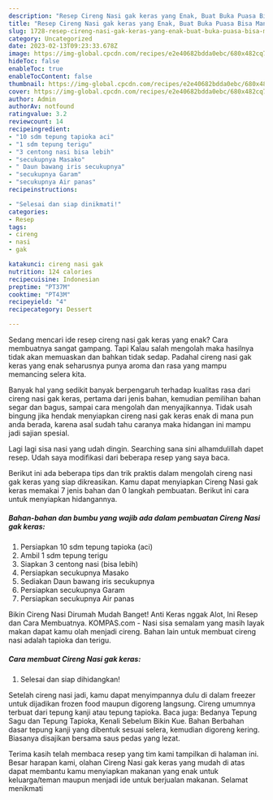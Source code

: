 ```yaml
---
description: "Resep Cireng Nasi gak keras yang Enak, Buat Buka Puasa Bisa Manjain Lidah"
title: "Resep Cireng Nasi gak keras yang Enak, Buat Buka Puasa Bisa Manjain Lidah"
slug: 1728-resep-cireng-nasi-gak-keras-yang-enak-buat-buka-puasa-bisa-manjain-lidah
category: Uncategorized
date: 2023-02-13T09:23:33.678Z
image: https://img-global.cpcdn.com/recipes/e2e40682bdda0ebc/680x482cq70/cireng-nasi-gak-keras-foto-resep-utama.jpg
hideToc: false
enableToc: true
enableTocContent: false
thumbnail: https://img-global.cpcdn.com/recipes/e2e40682bdda0ebc/680x482cq70/cireng-nasi-gak-keras-foto-resep-utama.jpg
cover: https://img-global.cpcdn.com/recipes/e2e40682bdda0ebc/680x482cq70/cireng-nasi-gak-keras-foto-resep-utama.jpg
author: Admin
authorAv: notfound
ratingvalue: 3.2
reviewcount: 14
recipeingredient:
- "10 sdm tepung tapioka aci"
- "1 sdm tepung terigu"
- "3 centong nasi bisa lebih"
- "secukupnya Masako"
- " Daun bawang iris secukupnya"
- "secukupnya Garam"
- "secukupnya Air panas"
recipeinstructions:

- "Selesai dan siap dinikmati!"
categories:
- Resep
tags:
- cireng
- nasi
- gak

katakunci: cireng nasi gak 
nutrition: 124 calories
recipecuisine: Indonesian
preptime: "PT37M"
cooktime: "PT43M"
recipeyield: "4"
recipecategory: Dessert

---
```



Sedang mencari ide resep cireng nasi gak keras yang enak? Cara membuatnya sangat gampang. Tapi Kalau salah mengolah maka hasilnya tidak akan memuaskan dan bahkan tidak sedap. Padahal cireng nasi gak keras yang enak seharusnya punya aroma dan rasa yang mampu memancing selera kita.


Banyak hal yang sedikit banyak berpengaruh terhadap kualitas rasa dari cireng nasi gak keras, pertama dari jenis bahan, kemudian pemilihan bahan segar dan bagus, sampai cara mengolah dan menyajikannya. Tidak usah bingung jika hendak menyiapkan cireng nasi gak keras enak di mana pun anda berada, karena asal sudah tahu caranya maka hidangan ini mampu jadi sajian spesial.

Lagi lagi sisa nasi yang udah dingin. Searching sana sini alhamdulillah dapet resep. Udah saya modifikasi dari beberapa resep yang saya baca.


Berikut ini ada beberapa tips dan trik praktis dalam mengolah cireng nasi gak keras yang siap dikreasikan. Kamu dapat menyiapkan Cireng Nasi gak keras memakai 7 jenis bahan dan 0 langkah pembuatan. Berikut ini cara untuk menyiapkan hidangannya.

<!--inarticleads1-->

##### Bahan-bahan dan bumbu yang wajib ada dalam pembuatan Cireng Nasi gak keras:

1. Persiapkan 10 sdm tepung tapioka (aci)
1. Ambil 1 sdm tepung terigu
1. Siapkan 3 centong nasi (bisa lebih)
1. Persiapkan secukupnya Masako
1. Sediakan  Daun bawang iris secukupnya
1. Persiapkan secukupnya Garam
1. Persiapkan secukupnya Air panas


Bikin Cireng Nasi Dirumah Mudah Banget! Anti Keras nggak Alot, Ini Resep dan Cara Membuatnya. KOMPAS.com - Nasi sisa semalam yang masih layak makan dapat kamu olah menjadi cireng. Bahan lain untuk membuat cireng nasi adalah tapioka dan terigu. 

<!--inarticleads2-->

##### Cara membuat Cireng Nasi gak keras:


1. Selesai dan siap dihidangkan!

Setelah cireng nasi jadi, kamu dapat menyimpannya dulu di dalam freezer untuk dijadikan frozen food maupun digoreng langsung. Cireng umumnya terbuat dari tepung kanji atau tepung tapioka. Baca juga: Bedanya Tepung Sagu dan Tepung Tapioka, Kenali Sebelum Bikin Kue. Bahan Berbahan dasar tepung kanji yang dibentuk sesuai selera, kemudian digoreng kering. Biasanya disajikan bersama saus pedas yang lezat. 

Terima kasih telah membaca resep yang tim kami tampilkan di halaman ini. Besar harapan kami, olahan Cireng Nasi gak keras yang mudah di atas dapat membantu kamu menyiapkan makanan yang enak untuk keluarga/teman maupun menjadi ide untuk berjualan makanan. Selamat menikmati
